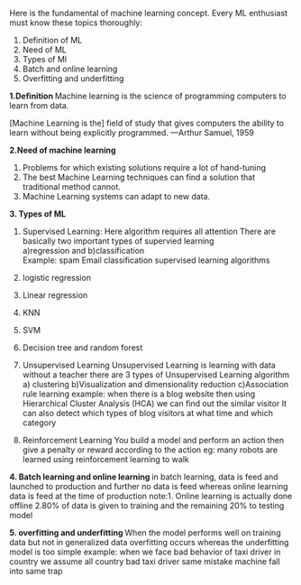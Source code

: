 Here is the fundamental of machine learning concept. Every ML enthusiast must know these topics thoroughly:
1. Definition of ML
2. Need of ML
3. Types of Ml
4. Batch and online learning
5. Overfitting and underfitting

<strong>1.Definition </strong>
Machine learning is the science of programming computers to learn from data.

[Machine Learning is the] field of study that gives computers the ability to learn
without being explicitly programmed.
—Arthur Samuel, 1959

<strong>2.Need of machine learning </strong><br>

1. Problems for which existing solutions require a lot of hand-tuning 
2. The best Machine Learning techniques can find a solution that traditional method cannot.
3. Machine Learning systems can adapt to new data.

<strong>3. Types of ML</strong><br>
1. Supervised Learning: Here algorithm requires all attention There are basically two important types of supervied learning <br>
a)regression and b)classification <br>
Example: spam Email classification
supervised learning algorithms
1. logistic regression
2. Linear regression
3.  KNN
4.  SVM
5.  Decision tree and random forest 

2. Unsupervised Learning
   Unsupervised Learning is learning with data without a teacher there are 3 types of Unsupervised Learning algorithm
   a) clustering
   b)Visualization and dimensionality reduction
   c)Association rule learning
   example: when there is a blog website then using  Hierarchical Cluster Analysis (HCA) we can find out the similar visitor
   It can also detect which types of blog visitors at what time and which category

 3. Reinforcement Learning
    You build a model and perform an action then give a penalty or reward according to the action
    eg: many robots are learned using reinforcement learning to walk

<strong>4. Batch learning and online learning </strong>
in batch learning, data is feed and launched to production and further no data is feed whereas online learning data is feed at the time of production 
note:1. Online learning is actually done offline
2.80% of data is given to training and the remaining 20% to testing model

<strong>5. overfitting and underfitting </strong>
When the model performs well on training data but not in generalized data overfitting occurs
whereas the underfitting model is too simple 
example: when we face bad behavior of taxi driver in country we assume all country bad taxi driver same mistake machine fall into same trap


                                                                                                                            
